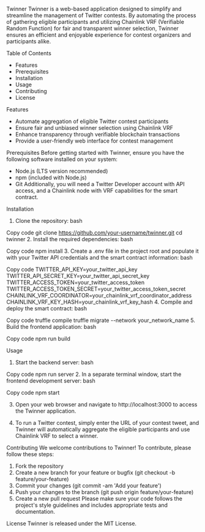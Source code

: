 Twinner
Twinner is a web-based application designed to simplify and streamline the management of Twitter contests. By automating the process of gathering eligible participants and utilizing Chainlink VRF (Verifiable Random Function) for fair and transparent winner selection, Twinner ensures an efficient and enjoyable experience for contest organizers and participants alike.

Table of Contents
* Features
* Prerequisites
* Installation
* Usage
* Contributing
* License

Features
* Automate aggregation of eligible Twitter contest participants
* Ensure fair and unbiased winner selection using Chainlink VRF
* Enhance transparency through verifiable blockchain transactions
* Provide a user-friendly web interface for contest management

Prerequisites
Before getting started with Twinner, ensure you have the following software installed on your system:
* Node.js (LTS version recommended)
* npm (included with Node.js)
* Git
Additionally, you will need a Twitter Developer account with API access, and a Chainlink node with VRF capabilities for the smart contract.

Installation
1. Clone the repository:
bash

Copy code
git clone https://github.com/your-username/twinner.git cd twinner 
2. Install the required dependencies:
bash

Copy code
npm install 
3. Create a .env file in the project root and populate it with your Twitter API credentials and the smart contract information:
bash

Copy code
TWITTER_API_KEY=your_twitter_api_key TWITTER_API_SECRET_KEY=your_twitter_api_secret_key TWITTER_ACCESS_TOKEN=your_twitter_access_token TWITTER_ACCESS_TOKEN_SECRET=your_twitter_access_token_secret CHAINLINK_VRF_COORDINATOR=your_chainlink_vrf_coordinator_address CHAINLINK_VRF_KEY_HASH=your_chainlink_vrf_key_hash 
4. Compile and deploy the smart contract:
bash

Copy code
truffle compile truffle migrate --network your_network_name 
5. Build the frontend application:
bash

Copy code
npm run build 

Usage
1. Start the backend server:
bash

Copy code
npm run server 
2. In a separate terminal window, start the frontend development server:
bash

Copy code
npm start 

3. Open your web browser and navigate to http://localhost:3000 to access the Twinner application. 

4. To run a Twitter contest, simply enter the URL of your contest tweet, and Twinner will automatically aggregate the eligible participants and use Chainlink VRF to select a winner. 

Contributing
We welcome contributions to Twinner! To contribute, please follow these steps:
1. Fork the repository
2. Create a new branch for your feature or bugfix (git checkout -b feature/your-feature)
3. Commit your changes (git commit -am 'Add your feature')
4. Push your changes to the branch (git push origin feature/your-feature)
5. Create a new pull request
Please make sure your code follows the project's style guidelines and includes appropriate tests and documentation.

License
Twinner is released under the MIT License.

